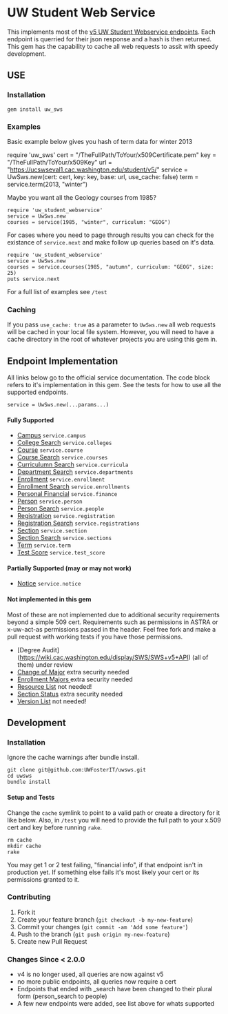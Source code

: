# UW Student Web Service
This implements most of the [v5 UW Student Webservice
endpoints](https://wiki.cac.washington.edu/display/SWS/Student+Web+Service+Client+Home+Page).  Each endpoint is querried for their json response and a hash is then returned.  This gem has the capability to cache all web requests to assit with speedy development.

## USE

### Installation

    gem install uw_sws

### Examples
Basic example below gives you hash of term data for winter 2013

  require 'uw_sws'
  cert    = "/TheFullPath/ToYour/x509Certificate.pem"
  key     = "/TheFullPath/ToYour/x509Key"
  url     = "https://ucswseval1.cac.washington.edu/student/v5/"
  service = UwSws.new(cert: cert, key: key, base: url, use_cache: false)
  term    = service.term(2013, "winter")


Maybe you want all the Geology courses from 1985?

    require 'uw_student_webservice'
    service = UwSws.new
    courses = service(1985, "winter", curriculum: "GEOG")

For cases where you need to page through results you can check for the existance
of ``service.next`` and make follow up queries based on it's data.

    require 'uw_student_webservice'
    service = UwSws.new
    courses = service.courses(1985, "autumn", curriculum: "GEOG", size: 25)
    puts service.next

For a full list of examples see ``/test``

### Caching

If you pass ``use_cache: true`` as a parameter to ``UwSws.new`` all web requests will be cached in your local file system. However, you will need to have a cache directory in the root of whatever projects you are using this gem in.

## Endpoint Implementation
All links below go to the official service documentation.  The code block refers to it's implementation in this gem.  See the tests for how to use all the supported endpoints.

``service = UwSws.new(...params...)``

#### Fully Supported
* [Campus](https://wiki.cac.washington.edu/display/SWS/Campus+Search+Resource+V5)  ``service.campus``
* [College Search](https://wiki.cac.washington.edu/display/SWS/College+Search+Resource+V5)  ``service.colleges``
* [Course](https://wiki.cac.washington.edu/display/SWS/Course+Resource+v5) ``service.course``
* [Course Search](https://wiki.cac.washington.edu/display/SWS/Course+Search+Resource+V5) ``service.courses``
* [Curriculumn Search](https://wiki.cac.washington.edu/display/SWS/Curriculum+Search+Resource+V5) ``service.curricula``
* [Department Search](https://wiki.cac.washington.edu/display/SWS/Department+Search+Resource+V5) ``service.departments``
* [Enrollment](https://wiki.cac.washington.edu/display/SWS/Enrollment+Resource+V5) ``service.enrollment``
* [Enrollment Search](https://wiki.cac.washington.edu/display/SWS/Enrollment+Search+Resource+V5) ``service.enrollments``
* [Personal Financial](https://wiki.cac.washington.edu/display/SWS/Personal+Financial+Resource+V5) ``service.finance``
* [Person](https://wiki.cac.washington.edu/display/SWS/Person+Resource+V5) ``service.person``
* [Person Search](https://wiki.cac.washington.edu/display/SWS/Person+Search+Resource+V5) ``service.people``
* [Registration](https://wiki.cac.washington.edu/display/SWS/Registration+Resource+V5) ``service.registration``
* [Registration Search](https://wiki.cac.washington.edu/display/SWS/Registration+Search+Resource+v5) ``service.registrations``
* [Section](https://wiki.cac.washington.edu/display/SWS/Section+Resource+V5) ``service.section``
* [Section Search](https://wiki.cac.washington.edu/display/SWS/Section+Search+Resource+v5) ``service.sections``
* [Term](https://wiki.cac.washington.edu/display/SWS/Term+Resource+V5) ``service.term``
* [Test Score](https://wiki.cac.washington.edu/display/SWS/Test+Score+Resource+V5) ``service.test_score``

#### Partially Supported (may or may not work)
* [Notice](https://wiki.cac.washington.edu/display/SWS/Notice+Resource+V5) ``service.notice``

#### Not implemented in this gem
Most of these are not implemented due to additional security requirements beyond a simple 509 cert.  Requirements such as permissions in ASTRA or x-uw-act-as permissions passed in the header.  Feel free fork and make a pull request with working tests if you have those permissions.

* [Degree Audit] (https://wiki.cac.washington.edu/display/SWS/SWS+v5+API) (all of them) under review
* [Change of Major](https://wiki.cac.washington.edu/display/SWS/Change+of+Major+Resource) extra security needed
* [Enrollment Majors ](https://wiki.cac.washington.edu/display/SWS/Enrollment+Majors) extra security needed
* [Resource List](https://wiki.cac.washington.edu/display/SWS/Resource+List+V5) not needed!
* [Section Status](https://wiki.cac.washington.edu/display/SWS/Section+Status+Resource+V5)  extra security needed
* [Version List](https://wiki.cac.washington.edu/display/SWS/Version+List+Resource+v5) not needed!


## Development

### Installation
Ignore the cache warnings after bundle install.

    git clone git@github.com:UWFosterIT/uwsws.git
    cd uwsws
    bundle install

#### Setup and Tests
Change the ``cache`` symlink to point to a valid path or create a directory for it like below.  Also, in ``/test`` you will need to provide the full path to your x.509 cert and key before running ``rake``.

    rm cache
    mkdir cache
    rake

You may get 1 or 2 test failing, "financial info", if that endpoint isn't in production yet. If something else fails it's most likely your cert or its permissions granted to it.

### Contributing

1. Fork it
2. Create your feature branch (`git checkout -b my-new-feature`)
3. Commit your changes (`git commit -am 'Add some feature'`)
4. Push to the branch (`git push origin my-new-feature`)
5. Create new Pull Request

### Changes Since < 2.0.0
* v4 is no longer used, all queries are now against v5
* no more public endpoints, all queries now require a cert
* Endpoints that ended with _search have been changed to their plural form (person_search to people)
* A few new endpoints were added, see list above for whats supported
